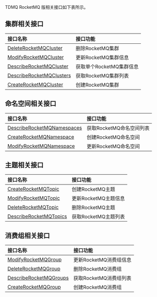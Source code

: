 TDMQ RocketMQ 版相关接口如下表所示。

## 集群相关接口

| 接口名称                                                     | 接口功能                 |
| :----------------------------------------------------------- | :----------------------- |
| [DeleteRocketMQCluster](https://cloud.tencent.com/document/api/1179/63425) | 删除RocketMQ集群         |
| [ModifyRocketMQCluster](https://cloud.tencent.com/document/api/1179/63417) | 更新RocketMQ集群信息     |
| [DescribeRocketMQCluster](https://cloud.tencent.com/document/api/1179/63422) | 获取单个RocketMQ集群信息 |
| [DescribeRocketMQClusters](https://cloud.tencent.com/document/api/1179/63421) | 获取RocketMQ集群列表     |
| [CreateRocketMQCluster](https://cloud.tencent.com/document/api/1179/63429) | 创建RocketMQ集群         |

## 命名空间相关接口

| 接口名称                                                     | 接口功能                 |
| :----------------------------------------------------------- | :----------------------- |
| [DescribeRocketMQNamespaces](https://cloud.tencent.com/document/api/1179/63419) | 获取RocketMQ命名空间列表 |
| [CreateRocketMQNamespace](https://cloud.tencent.com/document/api/1179/63427) | 创建RocketMQ命名空间     |
| [ModifyRocketMQNamespace](https://cloud.tencent.com/document/api/1179/63415) | 更新RocketMQ命名空间     |

## 主题相关接口

| 接口名称                                                     | 接口功能             |
| :----------------------------------------------------------- | :------------------- |
| [CreateRocketMQTopic](https://cloud.tencent.com/document/api/1179/63426) | 创建RocketMQ主题     |
| [ModifyRocketMQTopic](https://cloud.tencent.com/document/api/1179/63414) | 更新RocketMQ主题信息 |
| [DeleteRocketMQTopic](https://cloud.tencent.com/document/api/1179/63423) | 删除RocketMQ主题     |
| [DescribeRocketMQTopics](https://cloud.tencent.com/document/api/1179/63418) | 获取RocketMQ主题列表 |

## 消费组相关接口

| 接口名称                                                     | 接口功能               |
| :----------------------------------------------------------- | :--------------------- |
| [ModifyRocketMQGroup](https://cloud.tencent.com/document/api/1179/63416) | 更新RocketMQ消费组信息 |
| [DeleteRocketMQGroup](https://cloud.tencent.com/document/api/1179/63424) | 删除RocketMQ消费组     |
| [DescribeRocketMQGroups](https://cloud.tencent.com/document/api/1179/63420) | 获取RocketMQ消费组列表 |
| [CreateRocketMQGroup](https://cloud.tencent.com/document/api/1179/63428) | 创建RocketMQ消费组     |

